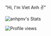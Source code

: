 "Hi, I'm Viet Anh :v:"

![anhpnv's Stats](https://github-readme-stats.vercel.app/api?username=anhpnv&theme=default&show_icons=true&hide_border=true&count_private=true)

![Profile views](https://komarev.com/ghpvc/?username=anhpnv&color=ff69b4)
